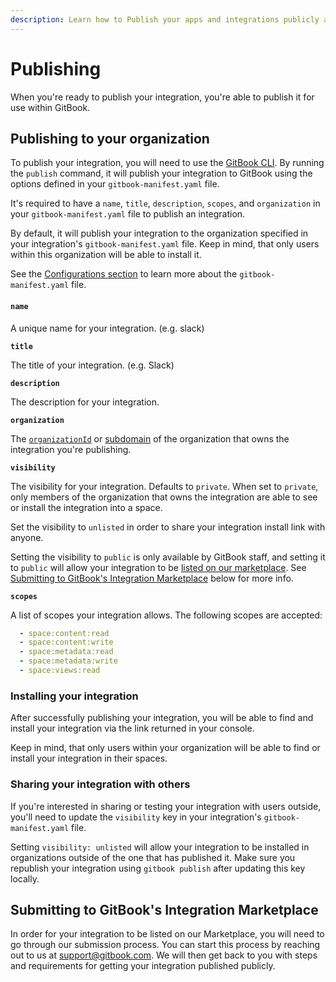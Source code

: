 ```yaml
---
description: Learn how to Publish your apps and integrations publicly and privately
---
```


# Publishing

When you're ready to publish your integration, you're able to publish it for use within GitBook.

## Publishing to your organization

To publish your integration, you will need to use the [GitBook CLI](broken-reference). By running the `publish` command, it will publish your integration to GitBook using the options defined in your `gitbook-manifest.yaml` file.&#x20;

It's required to have a `name`, `title`, `description`, `scopes`, and `organization` in your `gitbook-manifest.yaml` file to publish an integration.

By default, it will publish your integration to the organization specified in your integration's `gitbook-manifest.yaml` file. Keep in mind, that only users within this organization will be able to install it.

See the [Configurations section](../integrations/configurations.md) to learn more about the `gitbook-manifest.yaml` file.

#### `name`

A unique name for your integration. (e.g. slack)

**`title`**

The title of your integration. (e.g. Slack)

**`description`**

The description for your integration.

**`organization`**

The [`organizationId`](concepts.md) or [subdomain](https://docs.gitbook.com/publishing/custom-domain/choose) of the organization that owns the integration you're publishing.

**`visibility`**

The visibility for your integration. Defaults to `private`. When set to `private`, only members of the organization that owns the integration are able to see or install the integration into a space.&#x20;

Set the visibility to `unlisted` in order to share your integration install link with anyone.

Setting the visibility to `public` is only available by GitBook staff, and setting it to `public` will allow your integration to be [listed on our marketplace](https://www.gitbook.com/integrations). See [Submitting to GitBook's Integration Marketplace](publishing.md#submitting-to-gitbooks-integration-marketplace) below for more info.

**`scopes`**

A list of scopes your integration allows. The following scopes are accepted:

```yaml
  - space:content:read
  - space:content:write
  - space:metadata:read
  - space:metadata:write
  - space:views:read
```

### Installing your integration

After successfully publishing your integration, you will be able to find and install your integration via the link returned in your console.&#x20;

Keep in mind, that only users within your organization will be able to find or install your integration in their spaces.

### Sharing your integration with others

If you're interested in sharing or testing your integration with users outside, you'll need to update the `visibility` key in your integration's `gitbook-manifest.yaml` file.&#x20;

Setting `visibility: unlisted` will allow your integration to be installed in organizations outside of the one that has published it. Make sure you republish your integration using `gitbook publish` after updating this key locally.

## Submitting to GitBook's Integration Marketplace

In order for your integration to be listed on our Marketplace, you will need to go through our submission process. You can start this process by reaching out to us at [support@gitbook.com](mailto:support@gitbook.com). We will then get back to you with steps and requirements for getting your integration published publicly.

